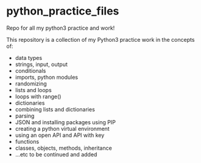 # python_practice_files
Repo for all my python3 practice and work!

This repository is a collection of my Python3 practice work in the concepts of:

- data types
- strings, input, output
- conditionals
- imports, python modules
- randomizing
- lists and loops
- loops with range()
- dictionaries
- combining lists and dictionaries
- parsing
- JSON and installing packages using PIP
- creating a python virtual environment
- using an open API and API with key
- functions
- classes, objects, methods, inheritance
- ...etc to be continued and added

